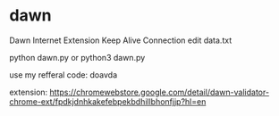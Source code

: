 # dawn
Dawn Internet Extension
Keep Alive Connection
edit data.txt

python dawn.py
or
python3 dawn.py

use my refferal code: doavda

extension: https://chromewebstore.google.com/detail/dawn-validator-chrome-ext/fpdkjdnhkakefebpekbdhillbhonfjjp?hl=en
